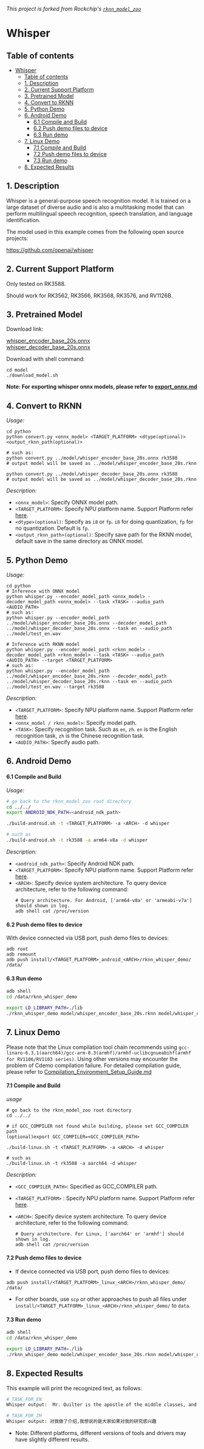 _This project is forked from Rockchip's [`rknn_model_zoo`](https://github.com/airockchip/rknn_model_zoo)_

# Whisper

## Table of contents

- [Whisper](#whisper)
  - [Table of contents](#table-of-contents)
  - [1. Description](#1-description)
  - [2. Current Support Platform](#2-current-support-platform)
  - [3. Pretrained Model](#3-pretrained-model)
  - [4. Convert to RKNN](#4-convert-to-rknn)
  - [5. Python Demo](#5-python-demo)
  - [6. Android Demo](#6-android-demo)
      - [6.1 Compile and Build](#61-compile-and-build)
      - [6.2 Push demo files to device](#62-push-demo-files-to-device)
      - [6.3 Run demo](#63-run-demo)
  - [7. Linux Demo](#7-linux-demo)
      - [7.1 Compile and Build](#71-compile-and-build)
      - [7.2 Push demo files to device](#72-push-demo-files-to-device)
      - [7.3 Run demo](#73-run-demo)
  - [8. Expected Results](#8-expected-results)



## 1. Description

Whisper is a general-purpose speech recognition model. It is trained on a large dataset of diverse audio and is also a multitasking model that can perform multilingual speech recognition, speech translation, and language identification.

The model used in this example comes from the following open source projects:  

https://github.com/openai/whisper



## 2. Current Support Platform

Only tested on RK3588.

Should work for RK3562, RK3566, RK3568, RK3576, and RV1126B.


## 3. Pretrained Model

Download link: 

[whisper_encoder_base_20s.onnx](https://ftrg.zbox.filez.com/v2/delivery/data/95f00b0fc900458ba134f8b180b3f7a1/examples/whisper/whisper_encoder_base_20s.onnx)<br />[whisper_decoder_base_20s.onnx](https://ftrg.zbox.filez.com/v2/delivery/data/95f00b0fc900458ba134f8b180b3f7a1/examples/whisper/whisper_decoder_base_20s.onnx)

Download with shell command:

```
cd model
./download_model.sh
```

**Note: For exporting whisper onnx models, please refer to [export_onnx.md](./export_onnx.md)**


## 4. Convert to RKNN

*Usage:*

```shell
cd python
python convert.py <onnx_model> <TARGET_PLATFORM> <dtype(optional)> <output_rknn_path(optional)>

# such as: 
python convert.py ../model/whisper_encoder_base_20s.onnx rk3588
# output model will be saved as ../model/whisper_encoder_base_20s.rknn

python convert.py ../model/whisper_decoder_base_20s.onnx rk3588
# output model will be saved as ../model/whisper_decoder_base_20s.rknn
```

*Description:*

- `<onnx_model>`: Specify ONNX model path.
- `<TARGET_PLATFORM>`: Specify NPU platform name. Support Platform refer [here](#2-current-support-platform).
- `<dtype>(optional)`: Specify as `i8` or `fp`. `i8` for doing quantization, `fp` for no quantization. Default is `fp`.
- `<output_rknn_path>(optional)`: Specify save path for the RKNN model, default save in the same directory as ONNX model.



## 5. Python Demo

*Usage:*

```shell
cd python
# Inference with ONNX model
python whisper.py --encoder_model_path <onnx_model> -decoder_model_path <onnx_model> --task <TASK> --audio_path <AUDIO_PATH>
# such as:
python whisper.py --encoder_model_path ../model/whisper_encoder_base_20s.onnx --decoder_model_path ../model/whisper_decoder_base_20s.onnx --task en --audio_path ../model/test_en.wav

# Inference with RKNN model
python whisper.py --encoder_model_path <rknn_model> -decoder_model_path <rknn_model> --task <TASK> --audio_path <AUDIO_PATH> --target <TARGET_PLATFORM>
# such as:
python whisper.py --encoder_model_path ../model/whisper_encoder_base_20s.rknn --decoder_model_path ../model/whisper_decoder_base_20s.rknn --task en --audio_path ../model/test_en.wav --target rk3588
```
*Description:*
- `<TARGET_PLATFORM>`: Specify NPU platform name. Support Platform refer [here](#2-current-support-platform).
- `<onnx_model / rknn_model>`: Specify model path.
- `<TASK>`: Specify recognition task. Such as `en`, `zh`. `en` is the English recognition task, `zh` is the Chinese recognition task.
- `<AUDIO_PATH>`: Specify audio path.


## 6. Android Demo

#### 6.1 Compile and Build

*Usage:*

```sh
# go back to the rknn_model_zoo root directory
cd ../../
export ANDROID_NDK_PATH=<android_ndk_path>

./build-android.sh -t <TARGET_PLATFORM> -a <ARCH> -d whisper

# such as 
./build-android.sh -t rk3588 -a arm64-v8a -d whisper
```

*Description:*
- `<android_ndk_path>`: Specify Android NDK path.
- `<TARGET_PLATFORM>`: Specify NPU platform name. Support Platform refer [here](#2-current-support-platform).
- `<ARCH>`: Specify device system architecture. To query device architecture, refer to the following command:
	```shell
	# Query architecture. For Android, ['arm64-v8a' or 'armeabi-v7a'] should shown in log.
	adb shell cat /proc/version
	```

#### 6.2 Push demo files to device

With device connected via USB port, push demo files to devices:

```shell
adb root
adb remount
adb push install/<TARGET_PLATFORM>_android_<ARCH>/rknn_whisper_demo/ /data/
```

#### 6.3 Run demo

```sh
adb shell
cd /data/rknn_whisper_demo

export LD_LIBRARY_PATH=./lib
./rknn_whisper_demo model/whisper_encoder_base_20s.rknn model/whisper_decoder_base_20s.rknn en model/test_en.wav
```



## 7. Linux Demo

Please note that the Linux compilation tool chain recommends using `gcc-linaro-6.3.1(aarch64)/gcc-arm-8.3(armhf)/armhf-uclibcgnueabihf(armhf for RV1106/RV1103 series)`. Using other versions may encounter the problem of Cdemo compilation failure. For detailed compilation guide, please refer to [Compilation_Environment_Setup_Guide.md](../../docs/Compilation_Environment_Setup_Guide.md)

#### 7.1 Compile and Build

*usage*

```shell
# go back to the rknn_model_zoo root directory
cd ../../

# if GCC_COMPILER not found while building, please set GCC_COMPILER path
(optional)export GCC_COMPILER=<GCC_COMPILER_PATH>

./build-linux.sh -t <TARGET_PLATFORM> -a <ARCH> -d whisper

# such as 
./build-linux.sh -t rk3588 -a aarch64 -d whisper
```

*Description:*

- `<GCC_COMPILER_PATH>`: Specified as GCC_COMPILER path.
- `<TARGET_PLATFORM>` : Specify NPU platform name. Support Platform refer [here](#2-current-support-platform).
- `<ARCH>`: Specify device system architecture. To query device architecture, refer to the following command: 
  
  ```shell
  # Query architecture. For Linux, ['aarch64' or 'armhf'] should shown in log.
  adb shell cat /proc/version
  ```

#### 7.2 Push demo files to device

- If device connected via USB port, push demo files to devices:

```shell
adb push install/<TARGET_PLATFORM>_linux_<ARCH>/rknn_whisper_demo/ /data/
```

- For other boards, use `scp` or other approaches to push all files under `install/<TARGET_PLATFORM>_linux_<ARCH>/rknn_whisper_demo/` to `data`.

#### 7.3 Run demo

```sh
adb shell
cd /data/rknn_whisper_demo

export LD_LIBRARY_PATH=./lib
./rknn_whisper_demo model/whisper_encoder_base_20s.rknn model/whisper_decoder_base_20s.rknn en model/test_en.wav
```


## 8. Expected Results

This example will print the recognized text, as follows:
```sh
# TASK_FOR_EN
Whisper output:  Mr. Quilter is the apostle of the middle classes, and we are glad to welcome his gospel.

# TASK_FOR_ZH
Whisper output: 对我做了介绍,我想说的是大家如果对我的研究感兴趣
```

- Note: Different platforms, different versions of tools and drivers may have slightly different results.